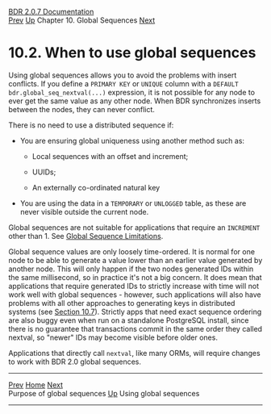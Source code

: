   [BDR 2.0.7 Documentation](README.md)                                                                                                                            
  [Prev](global-sequences-purpose.md "Purpose of global sequences")   [Up](global-sequences.md)    Chapter 10. Global Sequences    [Next](global-sequence-usage.md "Using global sequences")  


# 10.2. When to use global sequences

Using global sequences allows you to avoid the problems with insert
conflicts. If you define a `PRIMARY KEY` or `UNIQUE`
column with a `DEFAULT bdr.global_seq_nextval(...)`
expression, it is not possible for any node to ever get the same value
as any other node. When BDR synchronizes inserts between the nodes, they
can never conflict.

There is no need to use a distributed sequence if:

-   You are ensuring global uniqueness using another method such as:

    -   Local sequences with an offset and increment;

    -   UUIDs;

    -   An externally co-ordinated natural key

-   You are using the data in a `TEMPORARY` or
    `UNLOGGED` table, as these are never visible outside the
    current node.

Global sequences are not suitable for applications that require an
`INCREMENT` other than 1. See [Global Sequence
Limitations](global-sequence-limitations.md).

Global sequence values are only loosely time-ordered. It is normal for
one node to be able to generate a value lower than an earlier value
generated by another node. This will only happen if the two nodes
generated IDs within the same millisecond, so in practice it\'s not a
big concern. It does mean that applications that require generated IDs
to strictly increase with time will not work well with global
sequences - however, such applications will also have problems with all
other approaches to generating keys in distributed systems (see [Section
10.7](global-sequences-alternatives.md)). Strictly apps that need
exact sequence ordering are also buggy even when run on a standalone
PostgreSQL install, since there is no guarantee that transactions commit
in the same order they called nextval, so \"newer\" IDs may become
visible before older ones.

Applications that directly call `nextval`, like many ORMs,
will require changes to work with BDR 2.0 global sequences.



  ------------------------------------------------------ -------------------------------------------- ---------------------------------------------------
  [Prev](global-sequences-purpose.md)        [Home](README.md)         [Next](global-sequence-usage.md)  
  Purpose of global sequences                             [Up](global-sequences.md)                               Using global sequences
  ------------------------------------------------------ -------------------------------------------- ---------------------------------------------------
